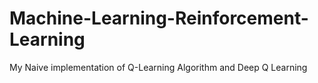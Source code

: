 # Machine-Learning-Reinforcement-Learning
My Naive implementation of Q-Learning Algorithm and Deep Q Learning
